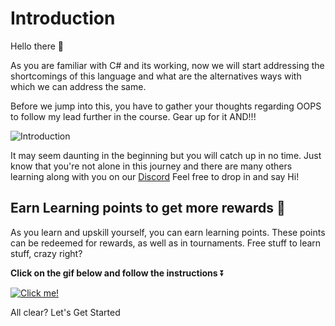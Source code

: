 # Introduction

Hello there 👋 

As you are familiar with C# and its working, now we will start addressing the shortcomings of this language and what are the alternatives ways with which we can address the same.

Before we jump into this, you have to gather your thoughts regarding OOPS to follow my lead further in the course. Gear up for it AND!!!

![Introduction](https://media.giphy.com/media/vIBThbjElvmFJNrB0Q/giphy.gif)

It may seem daunting in the beginning but you will catch up in no time. Just know that you're not alone in this journey and there are many others learning along with you on our [Discord](https://discord.com/invite/R4hfXhsWjN) Feel free to drop in and say Hi!

## Earn Learning points to get more rewards 🎁

As you learn and upskill yourself, you can earn learning points. These points can be redeemed for rewards, as well as in tournaments. Free stuff to learn stuff, crazy right?

**Click on the gif below and follow the instructions** ⏬

[![Click me!](https://media.giphy.com/media/zz1v8vjwQwTja/giphy.gif)](https://academy.outscal.com/welcome/build-in-public/assignments)



All clear? Let's Get Started

